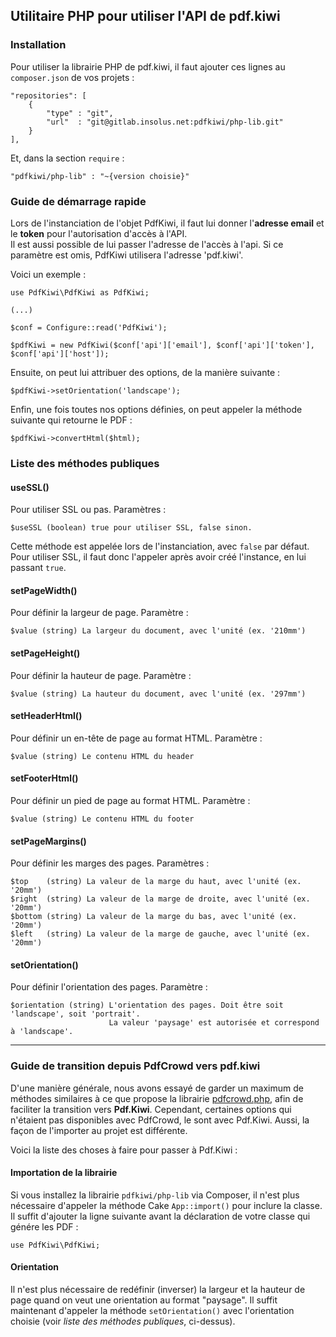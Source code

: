Utilitaire PHP pour utiliser l'API de pdf.kiwi
---

### Installation
Pour utiliser la librairie PHP de pdf.kiwi, il faut ajouter ces lignes au `composer.json` de vos projets :

    "repositories": [
        {
            "type" : "git",
            "url"  : "git@gitlab.insolus.net:pdfkiwi/php-lib.git"
        }
    ],

Et, dans la section `require` :

    "pdfkiwi/php-lib" : "~{version choisie}"

### Guide de démarrage rapide
Lors de l'instanciation de l'objet PdfKiwi, il faut lui donner l'**adresse email** et le **token** pour l'autorisation d'accès à l'API.  
Il est aussi possible de lui passer l'adresse de l'accès à l'api. Si ce paramètre est omis, PdfKiwi utilisera l'adresse 'pdf.kiwi'.

Voici un exemple :

    use PdfKiwi\PdfKiwi as PdfKiwi;
    
    (...)

    $conf = Configure::read('PdfKiwi');

    $pdfKiwi = new PdfKiwi($conf['api']['email'], $conf['api']['token'], $conf['api']['host']);

Ensuite, on peut lui attribuer des options, de la manière suivante :

    $pdfKiwi->setOrientation('landscape');

Enfin, une fois toutes nos options définies, on peut appeler la méthode suivante qui retourne le PDF :

    $pdfKiwi->convertHtml($html);

### Liste des méthodes publiques
#### useSSL()
Pour utiliser SSL ou pas. Paramètres :

    $useSSL (boolean) true pour utiliser SSL, false sinon.
    
Cette méthode est appelée lors de l'instanciation, avec `false` par défaut.
Pour utiliser SSL, il faut donc l'appeler après avoir créé l'instance, en lui passant `true`.

#### setPageWidth()
Pour définir la largeur de page. Paramètre :

    $value (string) La largeur du document, avec l'unité (ex. '210mm')

#### setPageHeight()
Pour définir la hauteur de page. Paramètre :

    $value (string) La hauteur du document, avec l'unité (ex. '297mm')

#### setHeaderHtml()
Pour définir un en-tête de page au format HTML. Paramètre :

    $value (string) Le contenu HTML du header

#### setFooterHtml()
Pour définir un pied de page au format HTML. Paramètre :

    $value (string) Le contenu HTML du footer

#### setPageMargins()
Pour définir les marges des pages. Paramètres :

    $top    (string) La valeur de la marge du haut, avec l'unité (ex. '20mm')
    $right  (string) La valeur de la marge de droite, avec l'unité (ex. '20mm')
    $bottom (string) La valeur de la marge du bas, avec l'unité (ex. '20mm')
    $left   (string) La valeur de la marge de gauche, avec l'unité (ex. '20mm')

#### setOrientation()
Pour définir l'orientation des pages. Paramètre :

    $orientation (string) L'orientation des pages. Doit être soit 'landscape', soit 'portrait'.
                          La valeur 'paysage' est autorisée et correspond à 'landscape'.

---

### Guide de transition depuis PdfCrowd vers pdf.kiwi
D'une manière générale, nous avons essayé de garder un maximum de méthodes similaires à ce que propose la librairie [pdfcrowd.php](https://github.com/pdfcrowd/pdfcrowd-php/), afin de faciliter la transition vers **Pdf.Kiwi**. Cependant, certaines options qui n'étaient pas disponibles avec PdfCrowd, le sont avec Pdf.Kiwi. Aussi, la façon de l'importer au projet est différente.

Voici la liste des choses à faire pour passer à Pdf.Kiwi :

#### Importation de la librairie
Si vous installez la librairie `pdfkiwi/php-lib` via Composer, il n'est plus nécessaire d'appeler la méthode Cake `App::import()` pour inclure la classe. Il suffit d'ajouter la ligne suivante avant la déclaration de votre classe qui génére les PDF :

    use PdfKiwi\PdfKiwi;

#### Orientation
Il n'est plus nécessaire de redéfinir (inverser) la largeur et la hauteur de page quand on veut une orientation au format "paysage". Il suffit maintenant d'appeler la méthode `setOrientation()` avec l'orientation choisie (voir *liste des méthodes publiques*, ci-dessus).
